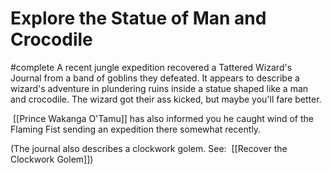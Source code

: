 # Explore the Statue of Man and Crocodile
#complete
A recent jungle expedition recovered a Tattered Wizard's Journal from a band of goblins they defeated. It appears to describe a wizard's adventure in plundering ruins inside a statue shaped like a man and crocodile. The wizard got their ass kicked, but maybe you'll fare better.

 [[Prince Wakanga O'Tamu]] has also informed you he caught wind of the Flaming Fist sending an expedition there somewhat recently.

(The journal also describes a clockwork golem. See:  [[Recover the Clockwork Golem]])
